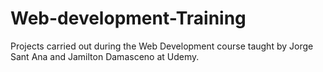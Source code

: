 # Web-development-Training
Projects carried out during the Web Development course taught by Jorge Sant Ana and Jamilton Damasceno at Udemy.
